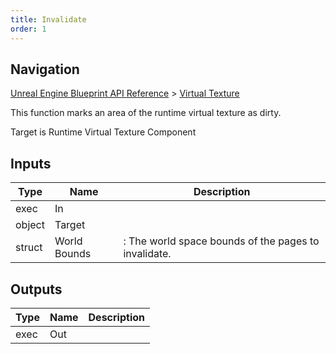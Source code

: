 ```yaml
---
title: Invalidate
order: 1
---
```

## Navigation

[Unreal Engine Blueprint API Reference](https://dev.epicgames.com/documentation/en-us/unreal-engine/BlueprintAPI) > [Virtual Texture](https://dev.epicgames.com/documentation/en-us/unreal-engine/BlueprintAPI/VirtualTexture)

This function marks an area of the runtime virtual texture as dirty.

Target is Runtime Virtual Texture Component

## Inputs

| Type | Name | Description |
| --- | --- | --- |
| exec | In |  |
| object | Target |  |
| struct | World Bounds | : The world space bounds of the pages to invalidate. |

## Outputs

| Type | Name | Description |
| --- | --- | --- |
| exec | Out |  |
